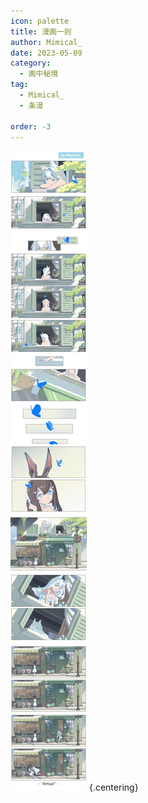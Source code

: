 ```yaml
---
icon: palette
title: 漫画一则
author: Mimical_
date: 2023-05-09
category:
  - 画中秘境
tag:
  - Mimical_
  - 条漫

order: -3
---
```


![](./res/comic/comic1.webp) {.centering}

<ArticleAd />